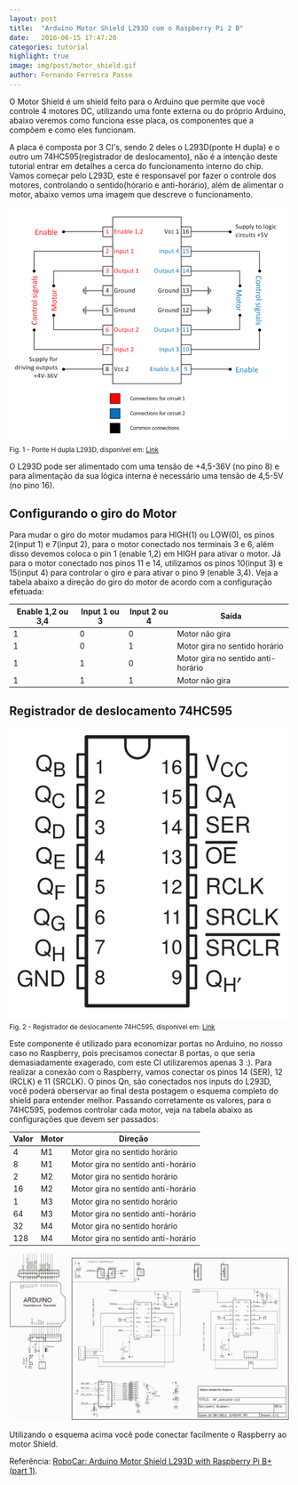 ```yaml
---
layout: post
title:  "Arduino Motor Shield L293D com o Raspberry Pi 2 B"
date:   2016-06-15 17:47:20
categories: tutorial
highlight: true
image: img/post/motor_shield.gif
author: Fernando Ferreira Passe
---
```


O Motor Shield é um shield feito para o Arduino que permite que você controle 4 motores DC, utilizando uma fonte externa ou do próprio Arduino, abaixo veremos como funciona esse placa, os componentes que a compõem e como eles funcionam.

A placa é composta por 3 CI's, sendo 2 deles o L293D(ponte H dupla) e o outro um 74HC595(registrador de deslocamento), não é a intenção deste tutorial entrar em detalhes a cerca do funcionamento interno do chip. Vamos começar pelo L293D, este é responsavel por fazer o controle dos motores, controlando o sentido(hórario e anti-horário), além de alimentar o motor, abaixo vemos uma imagem que descreve o funcionamento.

![Fig. 1 - Ponte H dupla L293D](img/post/l293d_pinos.png)
<small>Fig. 1 - Ponte H dupla L293D, disponível em: [Link](http://www.noveldevices.co.uk/ar-project-motor-control)</small>

O L293D pode ser alimentado com uma tensão de +4,5-36V (no pino 8) e para alimentação da sua lógica interna é necessário uma tensão de 4,5-5V (no pino 16). 

## Configurando o giro do Motor

Para mudar o giro do motor mudamos para HIGH(1) ou LOW(0), os pinos 2(input 1) e 7(input 2), para o motor conectado nos terminais 3 e 6, além disso devemos coloca o pin 1 (enable 1,2) em HIGH para ativar o motor. Já para o motor conectado nos pinos 11 e 14, utilizamos os pinos 10(input 3) e 15(input 4) para controlar o giro e para ativar o pino 9 (enable 3,4). Veja a tabela abaixo a direção do giro do motor de acordo com a configuração efetuada:

| Enable 1,2 ou 3,4 | Input 1 ou 3 | Input 2 ou 4 | Saída                              |
|-------------------|--------------|--------------|------------------------------------|
| 1                 | 0            | 0            | Motor não gira                     |
| 1                 | 0            | 1            | Motor gira no sentido horário      |
| 1                 | 1            | 0            | Motor gira no sentido anti-horário |
| 1                 | 1            | 1            | Motor não gira                     |


## Registrador de deslocamento 74HC595


![Fig. 2 - Registrador de deslocamente 74HC595](img/post/74hc595.png)
<small>Fig. 2 - Registrador de deslocamente 74HC595, disponível em: [Link](http://www.protostack.com/blog/2010/05/introduction-to-74hc595-shift-register-controlling-16-leds/)</small>

Este componente é utilizado para economizar portas no Arduino, no nosso caso no Raspberry, pois precisamos conectar 8 portas, o que seria demasiadamente exagerado, com este CI utilizaremos apenas 3 :). Para realizar a conexão com o Raspberry, vamos conectar os pinos 14 (SER), 12 (RCLK) e 11 (SRCLK). O pinos Qn, são conectados nos inputs do L293D, você poderá oberservar ao final desta postagem o esquema completo do shield para entender melhor. Passando corretamente os valores, para o 74HC595, podemos controlar cada motor, veja na tabela abaixo as configurações que devem ser passados:

| Valor | Motor |               Direção              |
|-------|-------|------------------------------------|
|   4   |   M1  | Motor gira no sentido horário      |
|   8   |   M1  | Motor gira no sentido anti-horário |
|   2   |   M2  | Motor gira no sentido horário      |
|   16  |   M2  | Motor gira no sentido anti-horário |
|   1   |   M3  | Motor gira no sentido horário      |
|   64  |   M3  | Motor gira no sentido anti-horário |
|   32  |   M4  | Motor gira no sentido horário      |
|  128  |   M4  | Motor gira no sentido anti-horário |

![Fig. 3 - Esquema motor Shield](img/post/esquema_motor_shield.jpg)

Utilizando o esquema acima você pode conectar facilmente o Raspberry ao motor Shield.

Referência: [RoboCar: Arduino Motor Shield L293D with Raspberry Pi B+ (part 1)](http://blog.janlipovsky.cz/2016/03/robocar-arduino-motor-shield-with-raspberry-pi-part1.html).
